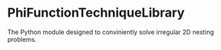 # PhiFunctionTechniqueLibrary
The Python module designed to conviniently solve irregular 2D nesting problems.
